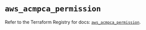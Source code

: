 # `aws_acmpca_permission`

Refer to the Terraform Registry for docs: [`aws_acmpca_permission`](https://registry.terraform.io/providers/hashicorp/aws/6.7.0/docs/resources/acmpca_permission).
